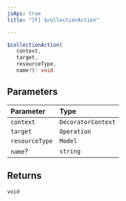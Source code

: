 ```yaml
---
jsApi: true
title: "[F] $collectionAction"

---
```

```ts
$collectionAction(
   context, 
   target, 
   resourceType, 
   name?): void
```

## Parameters

| Parameter | Type |
| :------ | :------ |
| `context` | `DecoratorContext` |
| `target` | `Operation` |
| `resourceType` | `Model` |
| `name`? | `string` |

## Returns

`void`
